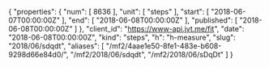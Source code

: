 {
  "properties": {
    "num": [
      8636
    ],
    "unit": [
      "steps"
    ],
    "start": [
      "2018-06-07T00:00:00Z"
    ],
    "end": [
      "2018-06-08T00:00:00Z"
    ],
    "published": [
      "2018-06-08T00:00:00Z"
    ]
  },
  "client_id": "https://www-api.jvt.me/fit",
  "date": "2018-06-08T00:00:00Z",
  "kind": "steps",
  "h": "h-measure",
  "slug": "2018/06/sdqdt",
  "aliases": [
    "/mf2/4aae1e50-8fe1-483e-b608-9298d66e84d0/",
    "/mf2/2018/06/sdqdt",
    "/mf2/2018/06/sDqDt"
  ]
}
